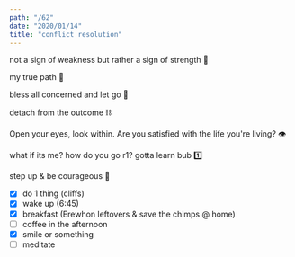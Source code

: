 ```yaml
---
path: "/62"
date: "2020/01/14"
title: "conflict resolution"
---
```


not a sign of weakness but rather a sign of strength 💪

my true path 👣

bless all concerned and let go 🙏

detach from the outcome ⛓️

Open your eyes, look within. Are you satisfied with the life you're living? 👁️

what if its me? how do you go r1? gotta learn bub 1️⃣

step up & be courageous 🦁

- [x] do 1 thing (cliffs)
- [x] wake up (6:45)
- [x] breakfast (Erewhon leftovers & save the chimps @ home)
- [ ] coffee in the afternoon
- [x] smile or something
- [ ] meditate

